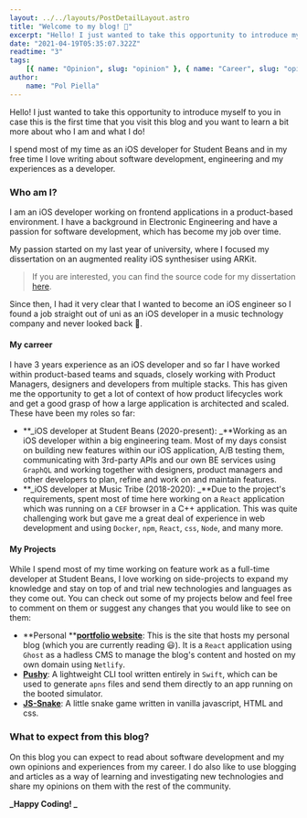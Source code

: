 ```yaml
---
layout: ../../layouts/PostDetailLayout.astro
title: "Welcome to my blog! 👋"
excerpt: "Hello! I just wanted to take this opportunity to introduce myself to you in case this is the first time that you visit this blog and you want to learn a bit more about who I am and what I do!"
date: "2021-04-19T05:35:07.322Z"
readtime: "3"
tags:
    [{ name: "Opinion", slug: "opinion" }, { name: "Career", slug: "opinion" }]
author:
    name: "Pol Piella"
---
```


Hello! I just wanted to take this opportunity to introduce myself to you in case this is the first time that you visit this blog and you want to learn a bit more about who I am and what I do!

I spend most of my time as an iOS developer for Student Beans and in my free time I love writing about software development, engineering and my experiences as a developer.

### Who am I?

I am an iOS developer working on frontend applications in a product-based environment. I have a background in Electronic Engineering and have a passion for software development, which has become my job over time.

My passion started on my last year of university, where I focused my dissertation on an augmented reality iOS synthesiser using ARKit.

> If you are interested, you can find the source code for my dissertation [here](https://github.com/pol-piella/ARSynthesis).

Since then, I had it very clear that I wanted to become an iOS engineer so I found a job straight out of uni as an iOS developer in a music technology company and never looked back 💪.

#### My carreer

I have 3 years experience as an iOS developer and so far I have worked within product-based teams and squads, closely working with Product Managers, designers and developers from multiple stacks. This has given me the opportunity to get a lot of context of how product lifecycles work and get a good grasp of how a large application is architected and scaled. These have been my roles so far:

-   **_iOS developer at Student Beans (2020-present): _**Working as an iOS developer within a big engineering team. Most of my days consist on building new features within our iOS application, A/B testing them, communicating with 3rd-party APIs and our own BE services using `GraphQL` and working together with designers, product managers and other developers to plan, refine and work on and maintain features.
-   **_iOS developer at Music Tribe (2018-2020): _**Due to the project's requirements, spent most of time here working on a `React` application which was running on a `CEF` browser in a C++ application. This was quite challenging work but gave me a great deal of experience in web development and using `Docker`, `npm`, `React`, `css`, `Node`, and many more.

#### My Projects

While I spend most of my time working on feature work as a full-time developer at Student Beans, I love working on side-projects to expand my knowledge and stay on top of and trial new technologies and languages as they come out. You can check out some of my projects below and feel free to comment on them or suggest any changes that you would like to see on them:

-   **Personal **[**portfolio website**](https://github.com/pol-piella/portfolio-web): This is the site that hosts my personal blog (which you are currently reading 😃). It is a `React` application using `Ghost` as a hadless CMS to manage the blog's content and hosted on my own domain using `Netlify`.
-   **[Pushy](https://github.com/pol-piella/pushy-cli)**: A lightweight CLI tool written entirely in `Swift`, which can be used to generate `apns` files and send them directly to an app running on the booted simulator.
-   [**JS-Snake**](https://github.com/pol-piella/js-snake): A little snake game written in vanilla javascript, HTML and css.

### What to expect from this blog?

On this blog you can expect to read about software development and my own opinions and experiences from my career. I do also like to use blogging and articles as a way of learning and investigating new technologies and share my opinions on them with the rest of the community.

**_Happy Coding! _**
